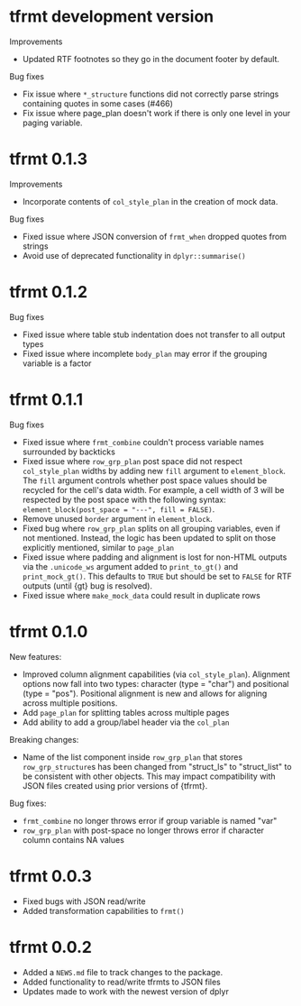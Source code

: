 # tfrmt development version


Improvements
* Updated RTF footnotes so they go in the document footer by default.

Bug fixes 
* Fix issue where `*_structure` functions did not correctly parse strings containing quotes in some cases (#466)
* Fix issue where page_plan doesn't work if there is only one level in your paging variable. 

# tfrmt 0.1.3

Improvements
* Incorporate contents of `col_style_plan` in the creation of mock data. 

Bug fixes
* Fixed issue where JSON conversion of `frmt_when` dropped quotes from strings
* Avoid use of deprecated functionality in `dplyr::summarise()`

# tfrmt 0.1.2

Bug fixes
* Fixed issue where table stub indentation does not transfer to all output types
* Fixed issue where incomplete `body_plan` may error if the grouping variable is a factor

# tfrmt 0.1.1 

Bug fixes
* Fixed issue where `frmt_combine` couldn't process variable names surrounded by backticks
* Fixed issue where `row_grp_plan` post space did not respect `col_style_plan` widths by adding new `fill` argument to `element_block`. The `fill` argument controls whether post space values should be recycled for the cell's data width. For example, a cell width of 3 will be respected by the post space with the following syntax: `element_block(post_space = "---", fill = FALSE)`. 
* Remove unused `border` argument in `element_block`. 
* Fixed bug where `row_grp_plan` splits on all grouping variables, even if not mentioned. Instead, the logic has been updated to split on those explicitly mentioned, similar to `page_plan`
* Fixed issue where padding and alignment is lost for non-HTML outputs via the `.unicode_ws` argument added to `print_to_gt()` and `print_mock_gt()`. This defaults to `TRUE` but should be set to `FALSE` for RTF outputs (until {gt} bug is resolved).
* Fixed issue where `make_mock_data` could result in duplicate rows 


# tfrmt 0.1.0

New features:
* Improved column alignment capabilities (via `col_style_plan`). Alignment options now fall into two types: character (type = "char") and positional (type = "pos"). Positional alignment is new and allows for aligning across multiple positions. 
* Add `page_plan` for splitting tables across multiple pages
* Add ability to add a group/label header via the `col_plan`

Breaking changes:
* Name of the list component inside `row_grp_plan` that stores `row_grp_structure`s has been changed from "struct_ls" to "struct_list" to be consistent with other objects. This may impact compatibility with JSON files created using prior versions of {tfrmt}.

Bug fixes:
* `frmt_combine` no longer throws error if group variable is named "var"
* `row_grp_plan` with post-space no longer throws error if character column contains NA values

# tfrmt 0.0.3

* Fixed bugs with JSON read/write 
* Added transformation capabilities to `frmt()`


# tfrmt 0.0.2

* Added a `NEWS.md` file to track changes to the package.
* Added functionality to read/write tfrmts to JSON files 
* Updates made to work with the newest version of dplyr 
